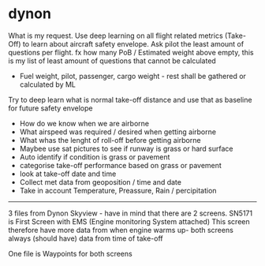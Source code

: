 # dynon

What is my request. Use deep learning on all flight related metrics (Take-Off) to learn about aircraft safety envelope. Ask pilot the least amount of questions per flight. fx how many PoB / Estimated weight above empty, this is my list of least amount of questions that cannot be calculated
* Fuel weight, pilot, passenger, cargo weight - rest shall be gathered or calculated by ML

Try to deep learn what is normal take-off distance and use that as baseline for future safety envelope
* How do we know when we are airborne
* What airspeed was required / desired when getting airborne
* What whas the lenght of roll-off before getting airborne 
* Maybee use sat pictures to see if runway is grass or hard surface
*   Auto identify if condition is grass or pavement
*   categorise take-off performance based on grass or pavement
* look at take-off date and time
*   Collect met data from geoposition / time and date
*   Take in account Temperature, Preassure, Rain / percipitation


***


3 files from Dynon Skyview - have in mind that there are 2 screens. SN5171 is First Screen with EMS (Engine monitoring System attached) This screen therefore have more data from when engine warms up- both screens always (should have) data from time of take-off

One file is Waypoints for both screens



